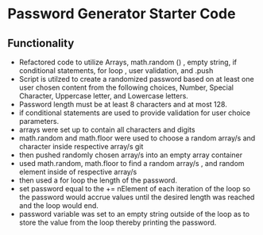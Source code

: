 #   Password Generator Starter Code

##  Functionality 

*   Refactored code to utilize Arrays, math.random () , empty string, if conditional statements, for loop , user validation, and .push
*   Script is utilzed to create a randomized password based on at least one user chosen content from the following choices, Number, Special Character, Uppercase letter, and Lowercase letters. 
*   Password length must be at least 8 characters and at most 128.
*   if conditional statements are used to provide validation for user choice parameters.
*   arrays were set up to contain all characters and digits
*   math.random and math.floor were used to choose a random array/s and character inside respective array/s git 
*   then pushed randomly chosen array/s into an empty array container 
*   used math.random, math.floor to find a random array/s , and random element inside of respective array/s
*   then used a for loop the length of the password. 
*   set password equal to the += nElement of each iteration of the loop so the password would accrue values until the desired length was reached and the loop would end. 
*   password variable was set to an empty string outside of the loop as to store the value from the loop thereby printing the password.

